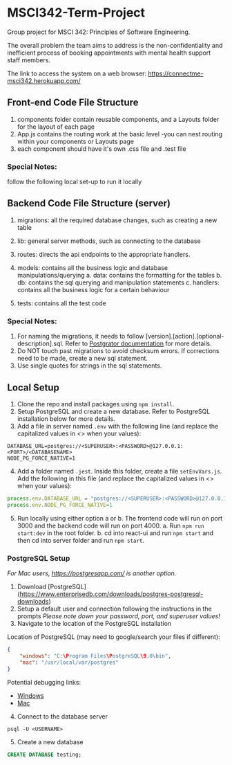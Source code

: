 # MSCI342-Term-Project
Group project for MSCI 342: Principles of Software Engineering.

The overall problem the team aims to address is the non-confidentiality and inefficient process of booking appointments with mental health support staff members. 

The link to access the system on a web browser: https://connectme-msci342.herokuapp.com/ 

## Front-end Code File Structure
1. components folder contain reusable components, and a Layouts folder for the layout of each page
2. App.js contains the routing work at the basic level -you can nest routing within your components or Layouts page 
3. each component should have it's own .css file and .test file 

### Special Notes: 
follow the following local set-up to run it locally

## Backend Code File Structure (server)
1. migrations: all the required database changes, such as creating a new table
2. lib: general server methods, such as connecting to the database
3. routes: directs the api endpoints to the appropriate handlers.
4. models: contains all the business logic and database manipulations/querying
    a. data: contains the formatting for the tables
    b. db: contains the sql querying and manipulation statements
    c. handlers: contains all the business logic for a certain behaviour

5. tests: contains all the test code

### Special Notes: 
1. For naming the migrations, it needs to follow [version].[action].[optional-description].sql. Refer to [Postgrator documentation](https://www.npmjs.com/package/postgrator) for more details.
2. Do NOT touch past migrations to avoid checksum errors. If corrections need to be made, create a new sql statement.
3. Use single quotes for strings in the sql statements. 

## Local Setup
1. Clone the repo and install packages using `npm install`.
2. Setup PostgreSQL and create a new database. Refer to PostgreSQL installation below for more details.
3. Add a file in server named `.env` with the following line (and replace the capitalized values in <> when your values):

```shell
DATABASE_URL=postgres://<SUPERUSER>:<PASSWORD>@127.0.0.1:<PORT>/<DATABASENAME>
NODE_PG_FORCE_NATIVE=1
```

4. Add a folder named `.jest`. Inside this folder, create a file `setEnvVars.js`. Add the following in this file (and replace the capitalized values in <> when your values):

```js
process.env.DATABASE_URL = "postgres://<SUPERUSER>:<PASSWORD>@127.0.0.1:<PORT>/<DATABASENAME>"
process.env.NODE_PG_FORCE_NATIVE=1
```

5. Run locally using either option a or b. The frontend code will run on port 3000 and the backend code will run on port 4000.
    a. Run `npm run start:dev` in the root folder.
    b. cd into react-ui and run `npm start` and then cd into server folder and run `npm start`.

### PostgreSQL Setup
*For Mac users, https://postgresapp.com/ is another option.*

1. Download [PostgreSQL] (https://www.enterprisedb.com/downloads/postgres-postgresql-downloads)
2. Setup a default user and connection following the instructions in the prompts
*Please note down your password, port, and superuser values!*
3. Navigate to the location of the PostgreSQL installation

Location of PostgreSQL (may need to google/search your files if different):

```json
{
    "windows": "C:\Program Files\PostgreSQL\9.0\bin",
    "mac": "/usr/local/var/postgres"
}
```

Potential debugging links:
- [Windows](https://doc.odoo.com/7.0/install/windows/postgres/)
- [Mac](https://www.microfocus.com/documentation/idol/IDOL_12_0/MediaServer/Guides/html/English/Content/Getting_Started/Configure/_TRN_Set_up_PostgreSQL.htm)

4. Connect to the database server

```shell
psql -U <USERNAME>
```

5. Create a new database

```sql
CREATE DATABASE testing;
```
